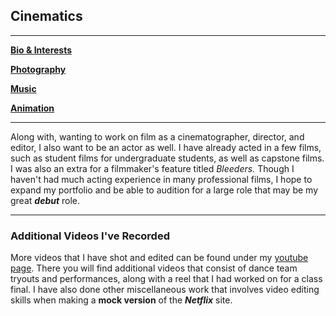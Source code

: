 ## Cinematics

---
[**Bio & Interests**](https://dretw25.github.io/AboutMe/)

[**Photography**](Photography.md)

[**Music**](Music.md)

[**Animation**](Animation.md)

---
Along with, wanting to work on film as a cinematographer, director, and editor, I also want to be an actor as well. I have already acted in a few films, such as student films for undergraduate students, as well as capstone films. I was also an extra for a filmmaker's feature titled _Bleeders._ Though I haven't had much acting experience in many professional films, I hope to expand my portfolio and be able to audition for a large role that may be my great **_debut_** role.

---
### Additional Videos I've Recorded
More videos that I have shot and edited can be found under my [youtube page](https://www.youtube.com/channel/UCQz8a6amNQO-sT3-GziSKBQ). There you will find additional videos that consist of dance team tryouts and performances, along with a reel that I had worked on for a class final. I have also done other miscellaneous work that involves video editing skills when making a **mock version** of the **_Netflix_** site.
